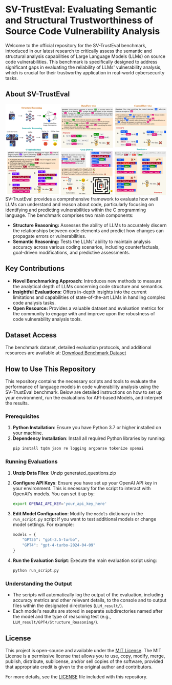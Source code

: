 # SV-TrustEval: Evaluating Semantic and Structural Trustworthiness of Source Code Vulnerability Analysis

Welcome to the official repository for the SV-TrustEval benchmark, introduced in our latest research to critically assess the semantic and structural analysis capabilities of Large Language Models (LLMs) on source code vulnerabilities. This benchmark is specifically designed to address significant gaps in evaluating the reliability of LLMs' vulnerability analysis, which is crucial for their trustworthy application in real-world cybersecurity tasks.

## About SV-TrustEval
![Overview of SV-TrustEval](Figures/combine_QA.png)
SV-TrustEval provides a comprehensive framework to evaluate how well LLMs can understand and reason about code, particularly focusing on identifying and predicting vulnerabilities within the C programming language. The benchmark comprises two main components:
- **Structure Reasoning:** Assesses the ability of LLMs to accurately discern the relationships between code elements and predict how changes can propagate errors or vulnerabilities.
- **Semantic Reasoning:** Tests the LLMs' ability to maintain analysis accuracy across various coding scenarios, including counterfactuals, goal-driven modifications, and predictive assessments.

## Key Contributions

- **Novel Benchmarking Approach:** Introduces new methods to measure the analytical depth of LLMs concerning code structure and semantics.
- **Insightful Evaluations:** Offers in-depth insights into the current limitations and capabilities of state-of-the-art LLMs in handling complex code analysis tasks.
- **Open Resource:** Provides a valuable dataset and evaluation metrics for the community to engage with and improve upon the robustness of code vulnerability analysis tools.

## Dataset Access

The benchmark dataset, detailed evaluation protocols, and additional resources are available at: [Download Benchmark Dataset](./generated_questions.zip)


## How to Use This Repository

This repository contains the necessary scripts and tools to evaluate the performance of language models in code vulnerability analysis using the SV-TrustEval benchmark. Below are detailed instructions on how to set up your environment, run the evaluations for API-based Models, and interpret the results.

### Prerequisites

1. **Python Installation**: Ensure you have Python 3.7 or higher installed on your machine.
2. **Dependency Installation**: Install all required Python libraries by running:
   ```bash
   pip install tqdm json re logging argparse tokenize openai
   ```

### Running Evaluations
1. **Unzip Data Files**: Unzip generated_questions.zip


2. **Configure API Keys**: Ensure you have set up your OpenAI API key in your environment. This is necessary for the script to interact with OpenAI's models. You can set it up by:
   ```bash
   export OPENAI_API_KEY='your_api_key_here'
   ```

3. **Edit Model Configuration**: Modify the `models` dictionary in the `run_script.py` script if you want to test additional models or change model settings. For example:
   ```python
   models = {
       "GPT35": "gpt-3.5-turbo",
       "GPT4": "gpt-4-turbo-2024-04-09"
   }
   ```
  
4. **Run the Evaluation Script**: Execute the main evaluation script using:
   ```bash
   python run_script.py
   ```

### Understanding the Output

- The scripts will automatically log the output of the evaluation, including accuracy metrics and other relevant details, to the console and to output files within the designated directories (`LLM_result/`).
- Each model's results are stored in separate subdirectories named after the model and the type of reasoning test (e.g., `LLM_result/GPT4/Structure_Reasoning/`).

## License

This project is open-source and available under the [MIT License](LICENSE). The MIT License is a permissive license that allows you to use, copy, modify, merge, publish, distribute, sublicense, and/or sell copies of the software, provided that appropriate credit is given to the original author and contributors.

For more details, see the [LICENSE](LICENSE) file included with this repository.
